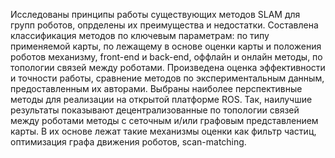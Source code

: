 Исследованы принципы работы существующих методов SLAM для групп роботов, опрделены их преимущества и недостатки. 
Составлена классификация методов по ключевым параметрам: по типу применяемой карты, по лежащему в основе оценки карты и положения роботов механизму, front-end и back-end, оффлайн и онлайн методы, по топологии связей между роботами.
Произведена оценка эффективности и точности работы, сравнение методов по экспериментальным данным, предоставленным их авторами. Выбраны наиболее перспективные методы для реализации на открытой платформе ROS. Так, наилучшие результаты показывают децентрализованные по топологии связей между роботами методы с сеточным и/или графовым представлением карты. В их основе лежат такие механизмы оценки как фильтр частиц, оптимизация графа движения роботов, scan-matching.